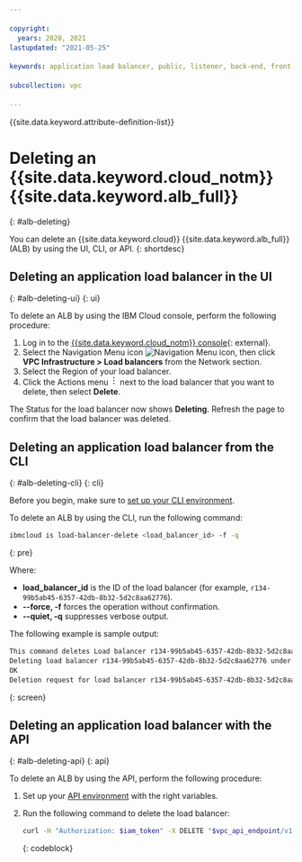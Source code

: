 ```yaml
---

copyright:
  years: 2020, 2021
lastupdated: "2021-05-25"

keywords: application load balancer, public, listener, back-end, front-end, pool, round-robin, weighted, connections, methods, policies, APIs, access, ports, vpc network, delete

subcollection: vpc

---
```


{{site.data.keyword.attribute-definition-list}}

# Deleting an {{site.data.keyword.cloud_notm}} {{site.data.keyword.alb_full}}
{: #alb-deleting}

You can delete an {{site.data.keyword.cloud}} {{site.data.keyword.alb_full}} (ALB) by using the UI, CLI, or API.
{: shortdesc}

## Deleting an application load balancer in the UI
{: #alb-deleting-ui}
{: ui}

To delete an ALB by using the IBM Cloud console, perform the following procedure:

1. Log in to the [{{site.data.keyword.cloud_notm}} console](/login){: external}.
1. Select the Navigation Menu icon ![Navigation Menu icon](../../icons/icon_hamburger.svg), then click **VPC Infrastructure > Load balancers** from the Network section.
1. Select the Region of your load balancer.
1. Click the Actions menu ![Actions menu](images/overflow.png) next to the load balancer that you want to delete, then select **Delete**.

The Status for the load balancer now shows **Deleting**. Refresh the page to confirm that the load balancer was deleted.

## Deleting an application load balancer from the CLI
{: #alb-deleting-cli}
{: cli}

Before you begin, make sure to [set up your CLI environment](/docs/vpc?topic=vpc-infrastructure-cli-plugin-vpc-reference).

To delete an ALB by using the CLI, run the following command:

```sh
ibmcloud is load-balancer-delete <load_balancer_id> -f -q
```
{: pre}

Where:

* **load_balancer_id** is the ID of the load balancer (for example, `r134-99b5ab45-6357-42db-8b32-5d2c8aa62776`).
* **--force, -f** forces the operation without confirmation.
* **--quiet, -q** suppresses verbose output.

The following example is sample output:

```sh
This command deletes Load balancer r134-99b5ab45-6357-42db-8b32-5d2c8aa62776 and cannot be undone. Continue [y/n] ?> y
Deleting load balancer r134-99b5ab45-6357-42db-8b32-5d2c8aa62776 under account IBM Cloud Network Services as user test@ibm.com...
OK
Deletion request for load balancer r134-99b5ab45-6357-42db-8b32-5d2c8aa62776 was accepted.
```
{: screen}

## Deleting an application load balancer with the API
{: #alb-deleting-api}
{: api}

To delete an ALB by using the API, perform the following procedure:

1. Set up your [API environment](/docs/vpc?topic=vpc-set-up-environment#api-prerequisites-setup) with the right variables.

1. Run the following command to delete the load balancer:

    ```bash
    curl -H "Authorization: $iam_token" -X DELETE "$vpc_api_endpoint/v1/load_balancers/$lbid?version=$api_version&generation=2"
    ```
    {: codeblock}
